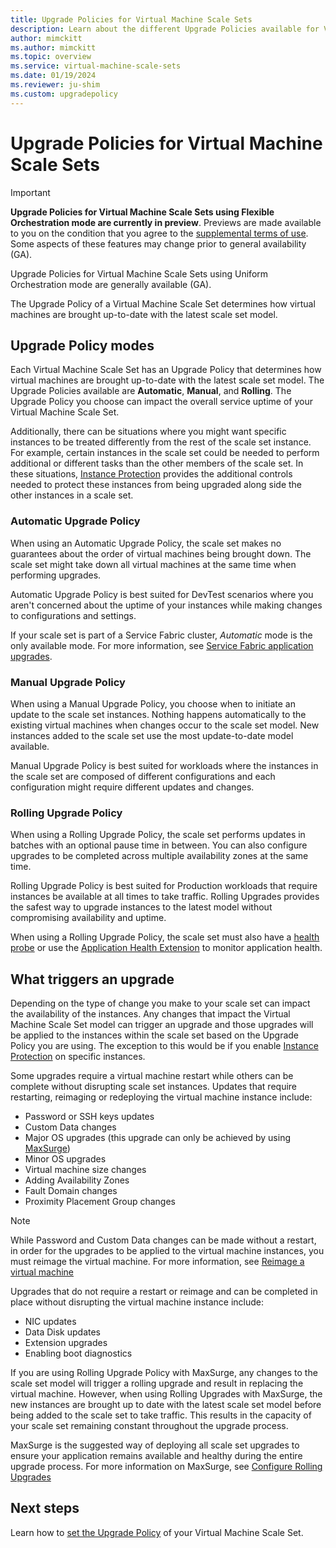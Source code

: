 ```yaml
---
title: Upgrade Policies for Virtual Machine Scale Sets
description: Learn about the different Upgrade Policies available for Virtual Machine Scale Sets
author: mimckitt
ms.author: mimckitt
ms.topic: overview
ms.service: virtual-machine-scale-sets
ms.date: 01/19/2024
ms.reviewer: ju-shim
ms.custom: upgradepolicy
---
```

# Upgrade Policies for Virtual Machine Scale Sets

> [!IMPORTANT]
> **Upgrade Policies for Virtual Machine Scale Sets using Flexible Orchestration mode are currently in preview**. Previews are made available to you on the condition that you agree to the [supplemental terms of use](https://azure.microsoft.com/support/legal/preview-supplemental-terms/). Some aspects of these features may change prior to general availability (GA). 
>
>Upgrade Policies for Virtual Machine Scale Sets using Uniform Orchestration mode are generally available (GA). 

The Upgrade Policy of a Virtual Machine Scale Set determines how virtual machines are brought up-to-date with the latest scale set model. 

## Upgrade Policy modes

Each Virtual Machine Scale Set has an Upgrade Policy that determines how virtual machines are brought up-to-date with the latest scale set model. The Upgrade Policies available are  **Automatic**, **Manual**, and **Rolling**. The Upgrade Policy you choose can impact the overall service uptime of your Virtual Machine Scale Set. 

Additionally, there can be situations where you might want specific instances to be treated differently from the rest of the scale set instance. For example, certain instances in the scale set could be needed to perform additional or different tasks than the other members of the scale set. In these situations, [Instance Protection](virtual-machine-scale-sets-instance-protection.md) provides the additional controls needed to protect these instances from being upgraded along side the other instances in a scale set. 

### Automatic Upgrade Policy
When using an Automatic Upgrade Policy, the scale set makes no guarantees about the order of virtual machines being brought down. The scale set might take down all virtual machines at the same time when performing upgrades. 

Automatic Upgrade Policy is best suited for DevTest scenarios where you aren't concerned about the uptime of your instances while making changes to configurations and settings. 

If your scale set is part of a Service Fabric cluster, *Automatic* mode is the only available mode. For more information, see [Service Fabric application upgrades](../service-fabric/service-fabric-application-upgrade.md).

### Manual Upgrade Policy
When using a Manual Upgrade Policy, you choose when to initiate an update to the scale set instances. Nothing happens automatically to the existing virtual machines when changes occur to the scale set model. New instances added to the scale set use the most update-to-date model available. 

Manual Upgrade Policy is best suited for workloads where the instances in the scale set are composed of different configurations and each configuration might require different updates and changes.

### Rolling Upgrade Policy

When using a Rolling Upgrade Policy, the scale set performs updates in batches with an optional pause time in between. You can also configure upgrades to be completed across multiple availability zones at the same time. 

Rolling Upgrade Policy is best suited for Production workloads that require instances be available at all times to take traffic. Rolling Upgrades provides the safest way to upgrade instances to the latest model without compromising availability and uptime. 

When using a Rolling Upgrade Policy, the scale set must also have a [health probe](../load-balancer/load-balancer-custom-probe-overview.md) or use the [Application Health Extension](virtual-machine-scale-sets-health-extension.md) to monitor application health.

## What triggers an upgrade

Depending on the type of change you make to your scale set can impact the availability of the instances. Any changes that impact the Virtual Machine Scale Set model can trigger an upgrade and those upgrades will be applied to the instances within the scale set based on the Upgrade Policy you are using. The exception to this would be if you enable [Instance Protection](virtual-machine-scale-sets-instance-protection.md) on specific instances. 

Some upgrades require a virtual machine restart while others can be complete without disrupting scale set instances. Updates that require restarting, reimaging or redeploying the virtual machine instance include: 

- Password or SSH keys updates
- Custom Data changes
- Major OS upgrades (this upgrade can only be achieved by using [MaxSurge](virtual-machine-scale-sets-configure-rolling-upgrades.md))
- Minor OS upgrades
- Virtual machine size changes
- Adding Availability Zones
- Fault Domain changes
- Proximity Placement Group changes

> [!NOTE]
> While Password and Custom Data changes can be made without a restart, in order for the upgrades to be applied to the virtual machine instances, you must reimage the virtual machine. For more information, see [Reimage a virtual machine](#reimage-a-virtual-machine)

Upgrades that do not require a restart or reimage and can be completed in place without disrupting the virtual machine instance include: 

- NIC updates
- Data Disk updates
- Extension upgrades
- Enabling boot diagnostics

If you are using Rolling Upgrade Policy with MaxSurge, any changes to the scale set model will trigger a rolling upgrade and result in replacing the virtual machine. However, when using Rolling Upgrades with MaxSurge, the new instances are brought up to date with the latest scale set model before being added to the scale set to take traffic. This results in the capacity of your scale set remaining constant throughout the upgrade process. 

MaxSurge is the suggested way of deploying all scale set upgrades to ensure your application remains available and healthy during the entire upgrade process. For more information on MaxSurge, see [Configure Rolling Upgrades](virtual-machine-scale-sets-configure-rolling-upgrades.md)


## Next steps
Learn how to [set the Upgrade Policy](virtual-machine-scale-sets-set-upgrade-policy.md) of your Virtual Machine Scale Set.
